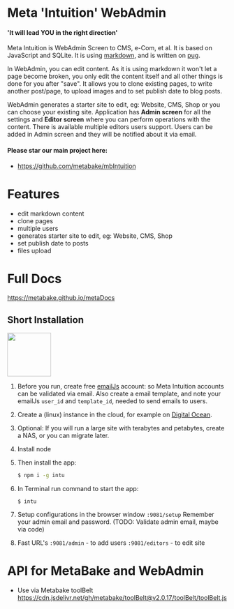 
# Meta 'Intuition' WebAdmin

#### 'It will lead YOU in the right direction'

Meta Intuition is WebAdmin Screen to CMS, e-Com, et al. It is based on JavaScript and SQLite. It is using [markdown](https://daringfireball.net/projects/markdown/syntax), and is written on [pug](https://pugjs.org/api/getting-started.html).

In WebAdmin, you can edit content. As it is using markdown it won't let a page become broken, you only edit the content itself and all other things is done for you after "save". It allows you to clone existing pages, to write another post/page, to upload images and to set publish date to blog posts. 

WebAdmin generates a starter site to edit, eg: Website, CMS, Shop or you can choose your existing site. Application has **Admin screen** for all the settings and **Editor screen** where you can perform operations with the content. There is available multiple editors users support. Users can be added in Admin screen and they will be notified about it via email.


#### Please star our main project here:
- https://github.com/metabake/mbIntuition

# Features

- edit markdown content
- clone pages
- multiple users
- generates starter site to edit, eg: Website, CMS, Shop
- set publish date to posts
- files upload

# Full Docs

https://metabake.github.io/metaDocs


## Short Installation


<img src="http://MetaBake.github.io/mbakeDocs/logo.jpg" width="100">


1. Before you run, create free [emailJs](https://www.emailjs.com) account: so Meta Intuition accounts can be validated via email.
Also create a email template, and note your emailJs `user_id` and `template_id`, needed to send emails to users.

2. Create a (linux) instance in the cloud, for example on [Digital Ocean](www.digitalocean.com). 

2. Optional: If you will run a large site with terabytes and petabytes, create a NAS, or you can migrate later.

3. Install node

4. Then install the app:
    ```bash
    $ npm i -g intu
    ```

5. In Terminal run command to start the app: 
    ```
    $ intu
    ```

6. Setup configurations in the browser window `:9081/setup`
Remember your admin email and password. (TODO: Validate admin email, maybe via code)

7. Fast URL's
   `:9081/admin` - to add users
   `:9081/editors` - to edit site




# API for MetaBake and WebAdmin

- Use via Metabake toolBelt https://cdn.jsdelivr.net/gh/metabake/toolBelt@v2.0.17/toolBelt/toolBelt.js